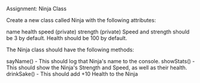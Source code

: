 Assignment: Ninja Class

Create a new class called Ninja with the following attributes:

name
health
speed (private)
strength (private)
Speed and strength should be 3 by default. Health should be 100 by default.

The Ninja class should have the following methods:

sayName() - This should log that Ninja's name to the console.
showStats() - This should show the Ninja's Strength and Speed, as well as their health.
drinkSake() - This should add +10 Health to the Ninja
